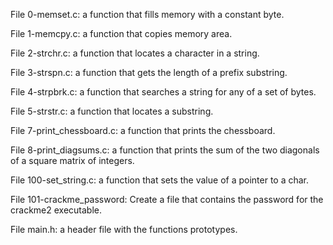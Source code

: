 File 0-memset.c: a function that fills memory with a constant byte.

File 1-memcpy.c: a function that copies memory area.

File 2-strchr.c: a function that locates a character in a string.

File 3-strspn.c: a function that gets the length of a prefix substring.

File 4-strpbrk.c: a function that searches a string for any of a set of bytes.

File 5-strstr.c: a function that locates a substring.

File 7-print_chessboard.c: a function that prints the chessboard.

File 8-print_diagsums.c: a function that prints the sum of the two diagonals of a square matrix of integers.

File 100-set_string.c: a function that sets the value of a pointer to a char.

File 101-crackme_password: Create a file that contains the password for the crackme2 executable.

File main.h: a header file with the functions prototypes.
